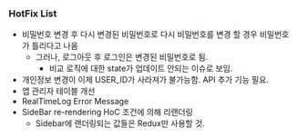 ### HotFix List
- 비밀번호 변경 후 다시 변경된 비밀번호로 다시 비밀번호를 변경 할 경우 비밀번호가 틀리다고 나옴
	- 그러나, 로그아웃 후 로그인은 변경된 비밀번호로 됨.
		- 비교 로직에 대한 state가 업데이트 안되는 이슈로 보임.
- 개인정보 변경이 이제 USER_ID가 사라져가 불가능함. API 추가 기능 필요.
- 앱 관리자 테이블 개선
- RealTimeLog Error Message
- SideBar re-rendering HoC 조건에 의해 리랜더링
	- Sidebar에 랜더링되는 값들은 Redux만 사용할 것.